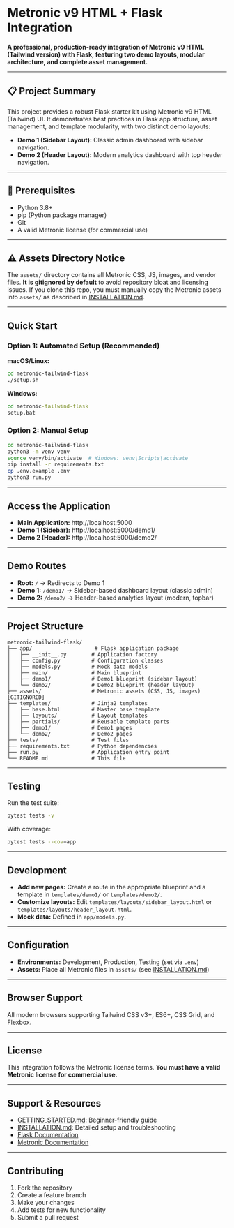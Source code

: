 # Metronic v9 HTML + Flask Integration

**A professional, production-ready integration of Metronic v9 HTML (Tailwind version) with Flask, featuring two demo layouts, modular architecture, and complete asset management.**

---

## 📋 Project Summary
This project provides a robust Flask starter kit using Metronic v9 HTML (Tailwind) UI. It demonstrates best practices in Flask app structure, asset management, and template modularity, with two distinct demo layouts:
- **Demo 1 (Sidebar Layout):** Classic admin dashboard with sidebar navigation.
- **Demo 2 (Header Layout):** Modern analytics dashboard with top header navigation.

---

## 🚦 Prerequisites
- Python 3.8+
- pip (Python package manager)
- Git
- A valid Metronic license (for commercial use)

---

## ⚠️ Assets Directory Notice
The `assets/` directory contains all Metronic CSS, JS, images, and vendor files. **It is gitignored by default** to avoid repository bloat and licensing issues. If you clone this repo, you must manually copy the Metronic assets into `assets/` as described in [INSTALLATION.md](INSTALLATION.md).

---

## Quick Start

### Option 1: Automated Setup (Recommended)

**macOS/Linux:**
```bash
cd metronic-tailwind-flask
./setup.sh
```

**Windows:**
```cmd
cd metronic-tailwind-flask
setup.bat
```

### Option 2: Manual Setup

```bash
cd metronic-tailwind-flask
python3 -m venv venv
source venv/bin/activate  # Windows: venv\Scripts\activate
pip install -r requirements.txt
cp .env.example .env
python3 run.py
```

---

## Access the Application
- **Main Application:** http://localhost:5000
- **Demo 1 (Sidebar):** http://localhost:5000/demo1/
- **Demo 2 (Header):** http://localhost:5000/demo2/

---

## Demo Routes
- **Root:** `/` → Redirects to Demo 1
- **Demo 1:** `/demo1/` → Sidebar-based dashboard layout (classic admin)
- **Demo 2:** `/demo2/` → Header-based analytics layout (modern, topbar)

---

## Project Structure
```
metronic-tailwind-flask/
├── app/                    # Flask application package
│   ├── __init__.py        # Application factory
│   ├── config.py          # Configuration classes
│   ├── models.py          # Mock data models
│   ├── main/              # Main blueprint
│   ├── demo1/             # Demo1 blueprint (sidebar layout)
│   └── demo2/             # Demo2 blueprint (header layout)
├── assets/                # Metronic assets (CSS, JS, images) [GITIGNORED]
├── templates/             # Jinja2 templates
│   ├── base.html          # Master base template
│   ├── layouts/           # Layout templates
│   ├── partials/          # Reusable template parts
│   ├── demo1/             # Demo1 pages
│   └── demo2/             # Demo2 pages
├── tests/                 # Test files
├── requirements.txt       # Python dependencies
├── run.py                 # Application entry point
└── README.md              # This file
```

---

## Testing
Run the test suite:
```bash
pytest tests -v
```
With coverage:
```bash
pytest tests --cov=app
```

---

## Development
- **Add new pages:** Create a route in the appropriate blueprint and a template in `templates/demo1/` or `templates/demo2/`.
- **Customize layouts:** Edit `templates/layouts/sidebar_layout.html` or `templates/layouts/header_layout.html`.
- **Mock data:** Defined in `app/models.py`.

---

## Configuration
- **Environments:** Development, Production, Testing (set via `.env`)
- **Assets:** Place all Metronic files in `assets/` (see [INSTALLATION.md](INSTALLATION.md))

---

## Browser Support
All modern browsers supporting Tailwind CSS v3+, ES6+, CSS Grid, and Flexbox.

---

## License
This integration follows the Metronic license terms. **You must have a valid Metronic license for commercial use.**

---

## Support & Resources
- [GETTING_STARTED.md](GETTING_STARTED.md): Beginner-friendly guide
- [INSTALLATION.md](INSTALLATION.md): Detailed setup and troubleshooting
- [Flask Documentation](https://flask.palletsprojects.com/)
- [Metronic Documentation](https://keenthemes.com/metronic/tailwind/docs)

---

## Contributing
1. Fork the repository
2. Create a feature branch
3. Make your changes
4. Add tests for new functionality
5. Submit a pull request
